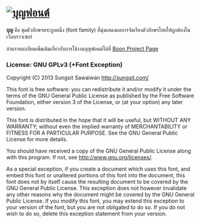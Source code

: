 <h1><a href="http://sungsit.com/boon/"><img src="https://github.com/sungsit/boon/raw/master/img/boon-heading.png" alt="บุญฟอนต์"></a></h1>

**บุญ** คือ ชุดตัวอักษรตระกูลหนึ่ง (font family) ที่มุ่งแสดงผลการจัดเรียงตัวอักษรไทยให้ถูกต้องในเว็บบราวเซอร์

อ่านรายละเอียดเพิ่มเติมเกี่ยวกับการใช้งานบุญฟอนต์ได้ที่ [Boon Project Page](http://sungsit.com/boon/)

### License: GNU GPLv3 (+Font Exception)

Copyright (C) 2013 Sungsit Sawaiwan <http://sungsit.com/> 

This font is free software: you can redistribute it and/or modify it under the terms of the GNU General Public License as published by the Free Software Foundation, either version 3 of the License, or (at your option) any later version. 

This font is distributed in the hope that it will be useful, but WITHOUT ANY WARRANTY; without even the implied warranty of MERCHANTABILITY or FITNESS FOR A PARTICULAR PURPOSE. See the GNU General Public License for more details. 

You should have received a copy of the GNU General Public License along with this program. If not, see <http://www.gnu.org/licenses/>. 

As a special exception, if you create a document which uses this font, and embed this font or unaltered portions of this font into the document, this font does not by itself cause the resulting document to be covered by the GNU General Public License. This exception does not however invalidate any other reasons why the document might be covered by the GNU General Public License. If you modify this font, you may extend this exception to your version of the font, but you are not obligated to do so. If you do not wish to do so, delete this exception statement from your version.
